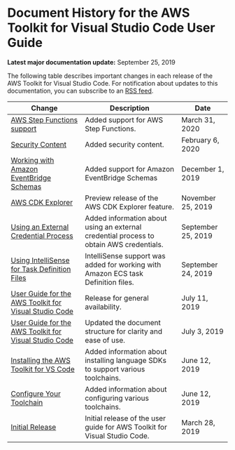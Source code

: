 # Document History for the AWS Toolkit for Visual Studio Code User Guide<a name="doc-history"></a>

**Latest major documentation update:** September 25, 2019

The following table describes important changes in each release of the AWS Toolkit for Visual Studio Code\. For notification about updates to this documentation, you can subscribe to an [RSS feed](https://docs.aws.amazon.com/toolkit-for-vscode/latest/userguide/amazon-toolkit-for-vs-code-guide-doc-history.rss)\.

| Change | Description | Date | 
| --- |--- |--- |
| [AWS Step Functions support](#doc-history) | Added support for AWS Step Functions\. | March 31, 2020 | 
| [Security Content](security.md) | Added security content\. | February 6, 2020 | 
| [Working with Amazon EventBridge Schemas](eventbridge-schemas.md) | Added support for Amazon EventBridge Schemas | December 1, 2019 | 
| [AWS CDK Explorer](cdk-explorer.md) | Preview release of the AWS CDK Explorer feature\. | November 25, 2019 | 
| [Using an External Credential Process](external-credential-process.md) | Added information about using an external credential process to obtain AWS credentials\. | September 25, 2019 | 
| [Using IntelliSense for Task Definition Files](ecs-definition-files.md) | IntelliSense support was added for working with Amazon ECS task Definition files\. | September 24, 2019 | 
| [User Guide for the AWS Toolkit for Visual Studio Code](welcome.md) | Release for general availability\. | July 11, 2019 | 
| [User Guide for the AWS Toolkit for Visual Studio Code](welcome.md) | Updated the document structure for clarity and ease of use\. | July 3, 2019 | 
| [Installing the AWS Toolkit for VS Code](setup-toolkit.md) | Added information about installing language SDKs to support various toolchains\. | June 12, 2019 | 
| [Configure Your Toolchain](setup-toolchain.md) | Added information about configuring various toolchains\. | June 12, 2019 | 
| [Initial Release](#doc-history) | Initial release of the user guide for AWS Toolkit for Visual Studio Code\. | March 28, 2019 | 